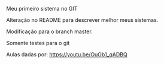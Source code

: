 Meu primeiro sistema no GIT

Alteração no README para descrever melhor meus sistemas.

Modificação para o branch master. 

Somente testes para o git 

Aulas dadas por: https://youtu.be/OuOb1_qADBQ
